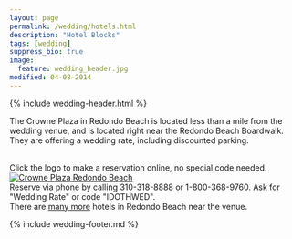```yaml
---
layout: page
permalink: /wedding/hotels.html
description: "Hotel Blocks"
tags: [wedding]
suppress_bio: true
image:
  feature: wedding_header.jpg
modified: 04-08-2014
---
```


{% include wedding-header.html %}

The Crowne Plaza in Redondo Beach is located less than a mile from the wedding
venue, and is located right near the Redondo Beach Boardwalk.  They are
offering a wedding rate, including discounted parking.

<br />
Click the logo to make a reservation online, no special code needed.

<br />
<a href="http://bit.ly/weddinginspiration">
   <img src="http://prodcache.internal.ihg.com/content/dam/etc/media_library/branded/cp/cn/logos/headerLogo.png" 
        alt="Crowne Plaza Redondo Beach" />
</a>

<br />
Reserve via phone by calling 310-318-8888 or 1-800-368-9760. 
Ask for "Wedding Rate" or code "IDOTHWED".

<br />
There are <a href="https://www.google.com/maps/search/hotels/@33.8372859,-118.3895401,15z">many more</a> hotels in Redondo Beach near the venue.

{% include wedding-footer.md %}
